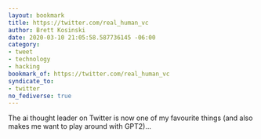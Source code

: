 ```yaml
---
layout: bookmark
title: https://twitter.com/real_human_vc
author: Brett Kosinski
date: 2020-03-10 21:05:58.587736145 -06:00
category:
- tweet
- technology
- hacking
bookmark_of: https://twitter.com/real_human_vc
syndicate_to:
- twitter
no_fediverse: true
---
```

The ai thought leader on Twitter is now one of my favourite things (and also makes me want to play around with GPT2)...